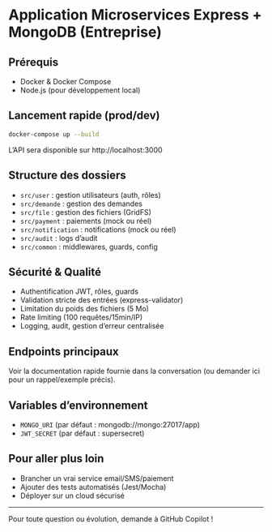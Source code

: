 # Application Microservices Express + MongoDB (Entreprise)

## Prérequis
- Docker & Docker Compose
- Node.js (pour développement local)

## Lancement rapide (prod/dev)
```bash
docker-compose up --build
```
L’API sera disponible sur http://localhost:3000

## Structure des dossiers
- `src/user` : gestion utilisateurs (auth, rôles)
- `src/demande` : gestion des demandes
- `src/file` : gestion des fichiers (GridFS)
- `src/payment` : paiements (mock ou réel)
- `src/notification` : notifications (mock ou réel)
- `src/audit` : logs d’audit
- `src/common` : middlewares, guards, config

## Sécurité & Qualité
- Authentification JWT, rôles, guards
- Validation stricte des entrées (express-validator)
- Limitation du poids des fichiers (5 Mo)
- Rate limiting (100 requêtes/15min/IP)
- Logging, audit, gestion d’erreur centralisée

## Endpoints principaux
Voir la documentation rapide fournie dans la conversation (ou demander ici pour un rappel/exemple précis).

## Variables d’environnement
- `MONGO_URI` (par défaut : mongodb://mongo:27017/app)
- `JWT_SECRET` (par défaut : supersecret)

## Pour aller plus loin
- Brancher un vrai service email/SMS/paiement
- Ajouter des tests automatisés (Jest/Mocha)
- Déployer sur un cloud sécurisé

---
Pour toute question ou évolution, demande à GitHub Copilot !
